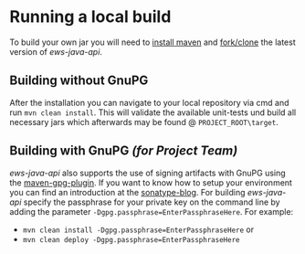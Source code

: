 # Running a local build
To build your own jar you will need to [install maven](http://maven.apache.org/guides/getting-started/maven-in-five-minutes.html) and [fork/clone](https://help.github.com/articles/fork-a-repo) the latest version of _ews-java-api_.

## Building without GnuPG
After the installation you can navigate to your local repository via cmd and run `mvn clean install`. This will validate the available unit-tests und build all necessary jars which afterwards may be found @ `PROJECT_ROOT\target`.

## Building with GnuPG _(for Project Team)_
_ews-java-api_ also supports the use of signing artifacts with GnuPG using the [maven-gpg-plugin](https://maven.apache.org/plugins/maven-gpg-plugin). If you want to know how to setup your environment you can find an introduction at the [sonatype-blog](http://blog.sonatype.com/2010/01/how-to-generate-pgp-signatures-with-maven/#.VQ2YW46G9zs). For building _ews-java-api_ specify the passphrase for your private key on the command line by adding the parameter `-Dgpg.passphrase=EnterPassphraseHere`. For example:
* `mvn clean install -Dgpg.passphrase=EnterPassphraseHere` or
* `mvn clean deploy -Dgpg.passphrase=EnterPassphraseHere`